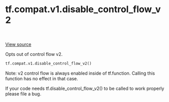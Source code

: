 <div itemscope itemtype="http://developers.google.com/ReferenceObject">
<meta itemprop="name" content="tf.compat.v1.disable_control_flow_v2" />
<meta itemprop="path" content="Stable" />
</div>

# tf.compat.v1.disable_control_flow_v2

<!-- Insert buttons and diff -->

<table class="tfo-notebook-buttons tfo-api" align="left">
</table>

<a target="_blank" href="/code/stable/tensorflow/python/ops/control_flow_v2_toggles.py">View source</a>



Opts out of control flow v2.

``` python
tf.compat.v1.disable_control_flow_v2()
```



<!-- Placeholder for "Used in" -->

Note: v2 control flow is always enabled inside of tf.function. Calling this
function has no effect in that case.

If your code needs tf.disable_control_flow_v2() to be called to work
properly please file a bug.

